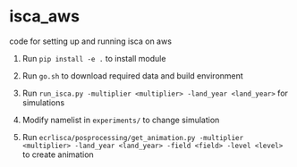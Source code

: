 # isca_aws #

code for setting up and running isca on aws

1. Run `pip install -e .` to install module

2. Run `go.sh` to download required data and build environment

3. Run `run_isca.py -multiplier <multiplier> -land_year <land_year>` for simulations

4. Modify namelist in `experiments/` to change simulation

5. Run `ecrlisca/posprocessing/get_animation.py -multiplier <multiplier> -land_year <land_year> -field <field> -level <level>` to create animation

